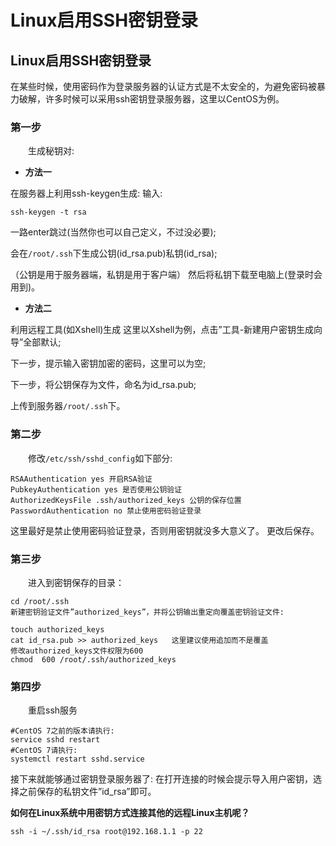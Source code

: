 # Linux启用SSH密钥登录




## Linux启用SSH密钥登录

在某些时候，使用密码作为登录服务器的认证方式是不太安全的，为避免密码被暴力破解，许多时候可以采用ssh密钥登录服务器，这里以CentOS为例。

### 第一步

　　生成秘钥对:

* **方法一**

在服务器上利用ssh-keygen生成:
输入:

    ssh-keygen -t rsa
一路enter跳过(当然你也可以自己定义，不过没必要);

会在`/root/.ssh`下生成公钥(id_rsa.pub)私钥(id_rsa);

（公钥是用于服务器端，私钥是用于客户端） 然后将私钥下载至电脑上(登录时会用到)。

* **方法二**

利用远程工具(如Xshell)生成
这里以Xshell为例，点击”工具-新建用户密钥生成向导”全部默认;

下一步，提示输入密钥加密的密码，这里可以为空;

下一步，将公钥保存为文件，命名为id_rsa.pub;

上传到服务器`/root/.ssh`下。

### 第二步
　　修改`/etc/ssh/sshd_config`如下部分:
```
RSAAuthentication yes 开启RSA验证
PubkeyAuthentication yes 是否使用公钥验证
AuthorizedKeysFile .ssh/authorized_keys 公钥的保存位置
PasswordAuthentication no 禁止使用密码验证登录
```
这里最好是禁止使用密码验证登录，否则用密钥就没多大意义了。
更改后保存。

### 第三步
　　进入到密钥保存的目录：
```
cd /root/.ssh
新建密钥验证文件”authorized_keys”，并将公钥输出重定向覆盖密钥验证文件:

touch authorized_keys  
cat id_rsa.pub >> authorized_keys   这里建议使用追加而不是覆盖
修改authorized_keys文件权限为600
chmod  600 /root/.ssh/authorized_keys
```
### 第四步
　　重启ssh服务
```
#CentOS 7之前的版本请执行:  
service sshd restart
#CentOS 7请执行:  
systemctl restart sshd.service
```
接下来就能够通过密钥登录服务器了:
在打开连接的时候会提示导入用户密钥，选择之前保存的私钥文件”id_rsa”即可。


**如何在Linux系统中用密钥方式连接其他的远程Linux主机呢？**

    ssh -i ~/.ssh/id_rsa root@192.168.1.1 -p 22

